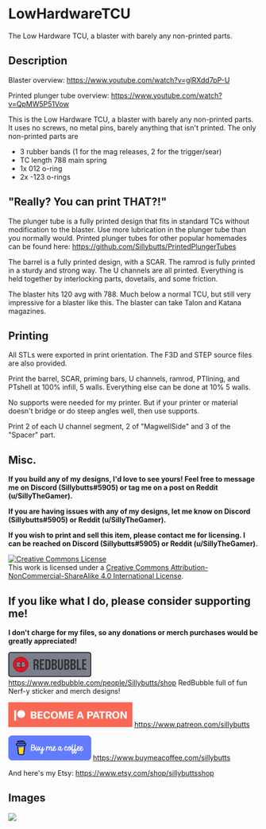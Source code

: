 # LowHardwareTCU
The Low Hardware TCU, a blaster with barely any non-printed parts.

## Description

Blaster overview: https://www.youtube.com/watch?v=glRXdd7pP-U

Printed plunger tube overview: https://www.youtube.com/watch?v=QpMW5P51Vow


This is the Low Hardware TCU, a blaster with barely any non-printed parts. It uses no screws, no metal pins, barely anything that isn't printed. The only non-printed parts are

- 3 rubber bands (1 for the mag releases, 2 for the trigger/sear)
- TC length 788 main spring
- 1x 012 o-ring
- 2x -123 o-rings

## "Really? You can print THAT?!"

The plunger tube is a fully printed design that fits in standard TCs without modification to the blaster. Use more lubrication in the plunger tube than you normally would. Printed plunger tubes for other popular homemades can be found here: https://github.com/Sillybutts/PrintedPlungerTubes

The barrel is a fully printed design, with a SCAR. The ramrod is fully printed in a sturdy and strong way. The U channels are all printed. Everything is held together by interlocking parts, dovetails, and some friction. 

The blaster hits 120 avg with 788. Much below a normal TCU, but still very impressive for a blaster like this. The blaster can take Talon and Katana magazines. 

## Printing

All STLs were exported in print orientation. The F3D and STEP source files are also provided.

Print the barrel, SCAR, priming bars, U channels, ramrod, PTlining, and PTshell at 100% infill, 5 walls. Everything else can be done at 10% 5 walls.

No supports were needed for my printer. But if your printer or material doesn't bridge or do steep angles well, then use supports.

Print 2 of each U channel segment, 2 of "MagwellSide" and 3 of the "Spacer" part.

## Misc.

**If you build any of my designs, I'd love to see yours! Feel free to message me on Discord (Sillybutts#5905) or tag me on a post on Reddit (u/SillyTheGamer).**

**If you are having issues with any of my designs, let me know on Discord (Sillybutts#5905) or Reddit (u/SillyTheGamer).**

**If you wish to print and sell this item, please contact me for licensing. I can be reached on Discord (Sillybutts#5905) or Reddit (u/SillyTheGamer).**

<a rel="license" href="http://creativecommons.org/licenses/by-nc-sa/4.0/"><img alt="Creative Commons License" style="border-width:0" src="https://i.creativecommons.org/l/by-nc-sa/4.0/88x31.png" /></a><br />This work is licensed under a <a rel="license" href="http://creativecommons.org/licenses/by-nc-sa/4.0/">Creative Commons Attribution-NonCommercial-ShareAlike 4.0 International License</a>.


## If you like what I do, please consider supporting me!

**I don't charge for my files, so any donations or merch purchases would be greatly appreciated!**

<a href="https://www.redbubble.com/people/Sillybutts/shop/"><img alt="RedBubble Button" style="border-width:0" src="GHimages/RedbubbleButton.png" height="50" /></a> https://www.redbubble.com/people/Sillybutts/shop RedBubble full of fun Nerf-y sticker and merch designs!  

<a href="https://www.patreon.com/sillybutts/"><img alt="Patreon Button" style="border-width:0" src="GHimages/PatreonButton.png" height="50" /></a> https://www.patreon.com/sillybutts 

<a href="https://www.buymeacoffee.com/sillybutts/"><img alt="BuyMeACoffee Button" style="border-width:0" src="GHimages/buymeacoffeeButton2.png" height="50" /></a> https://www.buymeacoffee.com/sillybutts 

And here's my Etsy: https://www.etsy.com/shop/sillybuttsshop

## Images

<img src="GHimages/" width="500">
